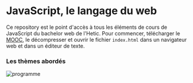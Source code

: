 # JavaScript, le langage du web

Ce repository est le point d'accès à tous les éléments de cours de JavaScript du bachelor web de l'Hetic. Pour commencer, télécharger le [MOOC](https://github.com/yamsellem/hetic.js/raw/master/MOOC.zip), le décompresser et ouvrir le fichier `index.html` dans un navigateur web et dans un éditeur de texte.

### Les thèmes abordés

![programme](https://cloud.githubusercontent.com/assets/606754/10275825/e864b920-6b4a-11e5-9c09-3425d925dae2.png)
